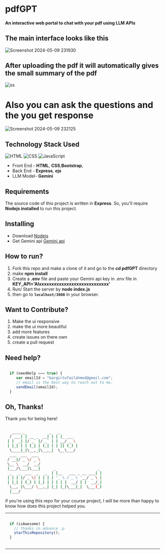 # pdfGPT
#### An interactive web portal to chat with your pdf using LLM APIs

## The main interface looks like this
![Screenshot 2024-05-09 231930](https://github.com/Tufailahmed-Bargir/pdfGPT/assets/142114244/804a4f99-8bd3-438c-95a7-3291015aac16)

## After uploading the pdf it will automatically gives the small summary of the pdf
![ss](https://github.com/Tufailahmed-Bargir/pdfGPT/assets/142114244/683109c6-2d84-479e-8659-5dd80b8a5a49)



# Also you can ask the questions and the you get response
![Screenshot 2024-05-09 232125](https://github.com/Tufailahmed-Bargir/pdfGPT/assets/142114244/198c09a8-d120-4671-b4cb-f50af067129f)




## Technology Stack Used

![HTML](https://img.shields.io/badge/frontend-html-orange.svg?logo=html5&style=flat-square) 
![CSS](https://img.shields.io/badge/frontend-css-yellowgreen.svg?logo=css3&style=flat-square)
![JavaScript](https://img.shields.io/badge/frontend-js-ff69b4.svg?logo=javascript&style=flat-square)
 

- Front End - **HTML**, **CSS**,**Bootstrap**,
- Back End - **Express**, **ejs**
- LLM Model- **Gemini**
 

## Requirements

The source code of this project is written in **Express**. So, you'll require **Nodejs installed** to run this project.

## Installing 
- Download [Nodejs](https://nodejs.org/en)
- Get Gemini api [Gemini api](https://ai.google.dev/)
 

## How to run?

1. Fork this repo and make a clone of it and go to the **cd pdfGPT**  directory
2. make **npm install**
3. Create a **.env** file and paste your Gemini api key in .env file in **KEY_API='AIxxxxxxxxxxxxxxxxxxxxxxxxxxxx'**
4. Run/ Start the server by **node index.js**
5. then go to  **`localhost/3000`** in your browser.


## Want to Contribute?

1. Make the ui responsive
2. make the ui more beautiful
3. add more features
4. create issues on there own
5. create a pull request
## Need help?

```javascript

  if (needHelp === true) {
     var emailId = "bargirtufailahmed@gmail.com";
     // email is the best way to reach out to me.
     sendEmail(emailId);
  }

```
 

 
## Oh, Thanks!

 
Thank you for being here!
 
```bash

   ____ _           _   _                   
  / ___| | __ _  __| | | |_ ___             
 | |  _| |/ _` |/ _` | | __/ _ \            
 | |_| | | (_| | (_| | | || (_) |           
  \____|_|\__,_|\__,_|  \__\___/            
  ___  ___  ___                             
 / __|/ _ \/ _ \                            
 \__ \  __/  __/                            
 |___/\___|\___|      _                   _ 
  _   _  ___  _   _  | |__   ___ _ __ ___| |
 | | | |/ _ \| | | | | '_ \ / _ \ '__/ _ \ |
 | |_| | (_) | |_| | | | | |  __/ | |  __/_|
  \__, |\___/ \__,_| |_| |_|\___|_|  \___(_)
  |___/                                     


```

 if you're using this repo for your course project, I will be more than happy to know how does this project helped you.

 

------

```javascript

  if (isAwesome) {
    // thanks in advance :p
    starThisRepository();
  }
  
```

-------

